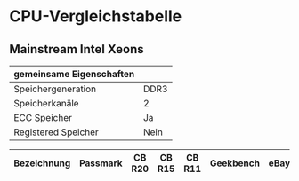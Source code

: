# CPU-Vergleichstabelle

## Mainstream Intel Xeons

| gemeinsame Eigenschaften |      |
|--------------------------|------|
| Speichergeneration       | DDR3 |
| Speicherkanäle           | 2    |
| ECC Speicher             | Ja   |
| Registered Speicher      | Nein |

| Bezeichnung | Passmark | CB R20 | CB R15 | CB R11 | Geekbench | eBay |
|-------------|----------|--------|--------|--------|-----------|------|
